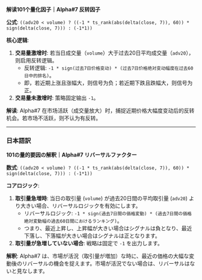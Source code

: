 **解读101个量化因子｜Alpha#7 反转因子**

**公式**: `((adv20 < volume) ? ((-1 * ts_rank(abs(delta(close, 7)), 60)) * sign(delta(close, 7))) : (-1*1))`

**核心逻辑**:

1. **交易量激增时**: 若当日成交量（`volume`）大于过去20日平均成交量（`adv20`），则启用反转逻辑。
   * 反转逻辑: `-1 * sign(过去7日价格变动) * (过去7日价格绝对变动幅度在过去60日中的排名)`。
   * 即，若近期上涨且涨幅大，则信号为负；若近期下跌且跌幅大，则信号为正。
2. **交易量未激增时**: 策略固定输出 `-1`。

**解读**: Alpha#7 在市场活跃（成交量放大）时，捕捉近期价格大幅度变动后的反转机会。若市场不活跃，则不认为有反转。

---

### 日本語訳

**101の量的要因の解釈｜Alpha#7 リバーサルファクター**

**数式**: `((adv20 < volume) ? ((-1 * ts_rank(abs(delta(close, 7)), 60)) * sign(delta(close, 7))) : (-1*1))`

**コアロジック**:

1. **取引量急増時**: 当日の取引量 (`volume`) が過去20日間の平均取引量 (`adv20`) より大きい場合、リバーサルロジックを有効にします。
   * リバーサルロジック: `-1 * sign(過去7日間の価格変動) * (過去7日間の価格絶対変動幅の過去60日間におけるランキング)`。
   * つまり、最近上昇し、上昇幅が大きい場合はシグナルは負となり、最近下落し、下落幅が大きい場合はシグナルは正となります。
2. **取引量が急増していない場合**: 戦略は固定で `-1` を出力します。

**解釈**: Alpha#7 は、市場が活況（取引量が増加）な時に、最近の価格の大幅な変動後のリバーサルの機会を捉えます。市場が活況でない場合は、リバーサルはないと見なします。
